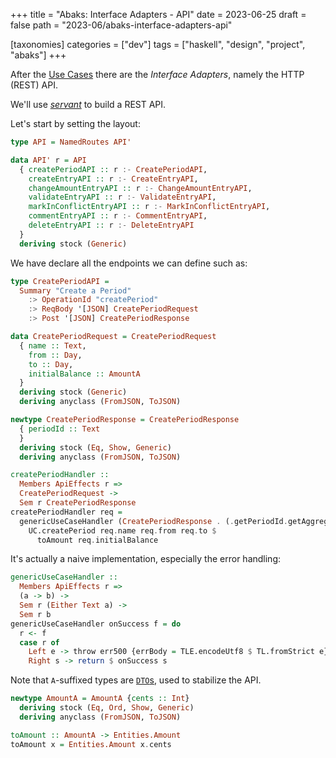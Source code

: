 +++
title = "Abaks: Interface Adapters - API"
date = 2023-06-25
draft = false
path = "2023-06/abaks-interface-adapters-api"

[taxonomies]
categories = ["dev"]
tags = ["haskell", "design", "project", "abaks"]
+++

After the [Use Cases](@/blog/2023-06-18-abaks-use-cases.md) there are the _Interface Adapters_, namely the HTTP (REST) API.

We'll use [_servant_](https://docs.servant.dev/en/stable/) to build a REST API.

Let's start by setting the layout:

```haskell
type API = NamedRoutes API'

data API' r = API
  { createPeriodAPI :: r :- CreatePeriodAPI,
    createEntryAPI :: r :- CreateEntryAPI,
    changeAmountEntryAPI :: r :- ChangeAmountEntryAPI,
    validateEntryAPI :: r :- ValidateEntryAPI,
    markInConflictEntryAPI :: r :- MarkInConflictEntryAPI,
    commentEntryAPI :: r :- CommentEntryAPI,
    deleteEntryAPI :: r :- DeleteEntryAPI
  }
  deriving stock (Generic)
```

We have declare all the endpoints we can define such as:

```haskell
type CreatePeriodAPI =
  Summary "Create a Period"
    :> OperationId "createPeriod"
    :> ReqBody '[JSON] CreatePeriodRequest
    :> Post '[JSON] CreatePeriodResponse

data CreatePeriodRequest = CreatePeriodRequest
  { name :: Text,
    from :: Day,
    to :: Day,
    initialBalance :: AmountA
  }
  deriving stock (Generic)
  deriving anyclass (FromJSON, ToJSON)

newtype CreatePeriodResponse = CreatePeriodResponse
  { periodId :: Text
  }
  deriving stock (Eq, Show, Generic)
  deriving anyclass (FromJSON, ToJSON)

createPeriodHandler ::
  Members ApiEffects r =>
  CreatePeriodRequest ->
  Sem r CreatePeriodResponse
createPeriodHandler req =
  genericUseCaseHandler (CreatePeriodResponse . (.getPeriodId.getAggregateId)) $
    UC.createPeriod req.name req.from req.to $
      toAmount req.initialBalance
```

It's actually a naive implementation, especially the error handling:

```haskell
genericUseCaseHandler ::
  Members ApiEffects r =>
  (a -> b) ->
  Sem r (Either Text a) ->
  Sem r b
genericUseCaseHandler onSuccess f = do
  r <- f
  case r of
    Left e -> throw err500 {errBody = TLE.encodeUtf8 $ TL.fromStrict e}
    Right s -> return $ onSuccess s
```

Note that `A`-suffixed types are [`DTO`s](https://en.wikipedia.org/wiki/Data_transfer_object), used to stabilize the API.

```haskell
newtype AmountA = AmountA {cents :: Int}
  deriving stock (Eq, Ord, Show, Generic)
  deriving anyclass (FromJSON, ToJSON)

toAmount :: AmountA -> Entities.Amount
toAmount x = Entities.Amount x.cents
```
